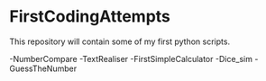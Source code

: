 # FirstCodingAttempts
This repository will contain some of my first python scripts.

-NumberCompare
-TextRealiser
-FirstSimpleCalculator
-Dice_sim
-GuessTheNumber
